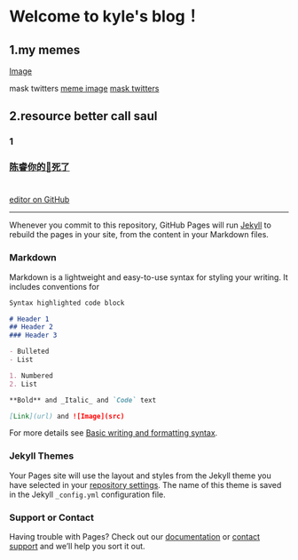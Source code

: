 # Welcome to kyle's blog！



## 1.my memes
[Image](https://pbs.twimg.com/media/E3MbiCDX0AAQun2?format=jpg&name=small)

mask twitters
[meme image](https://twitter.com/elonmusk/status/1519735033950470144/photo/1)
[mask twitters](https://twitter.com/elonmusk)


## 2.resource better call saul


### 1

### [陈睿你的🐎死了](https://www.nicovideo.jp/watch/sm34222680)

# 
# 
# 
 [editor on GitHub](https://github.com/KYLE1LSK/kyle_cykablyat.github.io/edit/gh-pages/index.md) 
 
 ---------------------------------------------




Whenever you commit to this repository, GitHub Pages will run [Jekyll](https://jekyllrb.com/) to rebuild the pages in your site, from the content in your Markdown files.

### Markdown

Markdown is a lightweight and easy-to-use syntax for styling your writing. It includes conventions for

```markdown
Syntax highlighted code block

# Header 1
## Header 2
### Header 3

- Bulleted
- List

1. Numbered
2. List

**Bold** and _Italic_ and `Code` text

[Link](url) and ![Image](src)
```

For more details see [Basic writing and formatting syntax](https://docs.github.com/en/github/writing-on-github/getting-started-with-writing-and-formatting-on-github/basic-writing-and-formatting-syntax).

### Jekyll Themes

Your Pages site will use the layout and styles from the Jekyll theme you have selected in your [repository settings](https://github.com/KYLE1LSK/kyle_cykablyat.github.io/settings/pages). The name of this theme is saved in the Jekyll `_config.yml` configuration file.

### Support or Contact

Having trouble with Pages? Check out our [documentation](https://docs.github.com/categories/github-pages-basics/) or [contact support](https://support.github.com/contact) and we’ll help you sort it out.
